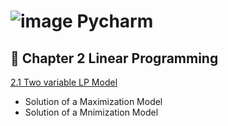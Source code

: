 #  ![image](https://i.postimg.cc/D0v5dFgJ/image.png) Pycharm
## 🔴 Chapter 2 Linear Programming
[2.1 Two variable LP Model](https://github.com/ppurify/Pycharm/tree/main/LinearProgramming)
- Solution of a Maximization Model
- Solution of a Mnimization Model